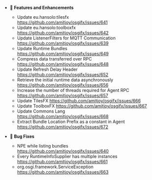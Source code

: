 - 🚀 **Features and Enhancements**

	- Update eu.hansolo:tilesfx https://github.com/amitjoy/osgifx/issues/641
	- Update eu.hansolo:toolboxfx https://github.com/amitjoy/osgifx/issues/642
	- Update ListenerFilters for MQTT Communication https://github.com/amitjoy/osgifx/issues/639
	- Update Runtime Bundles https://github.com/amitjoy/osgifx/issues/649
	- Compress data transferred over RPC https://github.com/amitjoy/osgifx/issues/648
	- Update Refresh Delay Header https://github.com/amitjoy/osgifx/issues/652
	- Retrieve the initial runtime data asynchronously https://github.com/amitjoy/osgifx/issues/656
	- Increase the number of threads required for Agent RPC https://github.com/amitjoy/osgifx/issues/657
	- Update TilesFX https://github.com/amitjoy/osgifx/issues/666
	- Update ToolboxFX https://github.com/amitjoy/osgifx/issues/667
	- Update Commons Lang https://github.com/amitjoy/osgifx/issues/668
	- Extract Bundle Location Prefix as a constant in Agent https://github.com/amitjoy/osgifx/issues/672

- 🐞 **Bug Fixes**

	- NPE while listing bundles https://github.com/amitjoy/osgifx/issues/640
	- Every RuntimeInfoSupplier has multiple instances https://github.com/amitjoy/osgifx/issues/661
	- org.osgi.framework.ServiceException https://github.com/amitjoy/osgifx/issues/663

